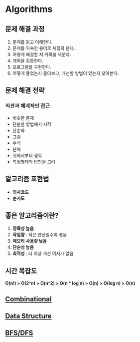 # Algorithms
## 문제 해결 과정

1. 문제를 읽고 이해한다.
2. 문제를 익숙한 용어로 재정의 한다.
3. 어떻게 해결할 지 계획을 세운다.
4. 계획을 검증한다.
5. 프로그램을 구현한다.
6. 어떻게 풀었는지 돌아보고, 개선할 방법이 있는지 찾아본다.

## 문제 해결 전략

### 직관과 체계적인 접근

- 비슷한 문제
- 단순한 방법에서 시작
- 단순화
- 그림
- 수식
- 분해
- 뒤에서부터 생각
- 특정형태의 답만을 고려

## 알고리즘 표현법

- **의사코드**
- **순서도**

## 좋은 알고리즘이란?

1. **정확성 높음**
2. **작업량** : 적은 연산일수록 좋음
3. **메모리 사용량 낮음**
4. **단순성 높음**
5. **최적성** : 더 이상 개선 여지가 없음

## 시간 복잡도

**O(n!) > O(2^n) > O(n^2) > O(n * log n) > O(n) > O(log n) > O(n)**

## [Combinational](https://github.com/wlsdhr0831/SELF-STUDY/tree/master/algorithm/_log/combinational.md)
## [Data Structure](https://github.com/wlsdhr0831/SELF-STUDY/tree/master/algorithm/_log/data_structure.md)
## [BFS/DFS](https://github.com/wlsdhr0831/SELF-STUDY/tree/master/algorithm/_log/BFS_DFS.md)
